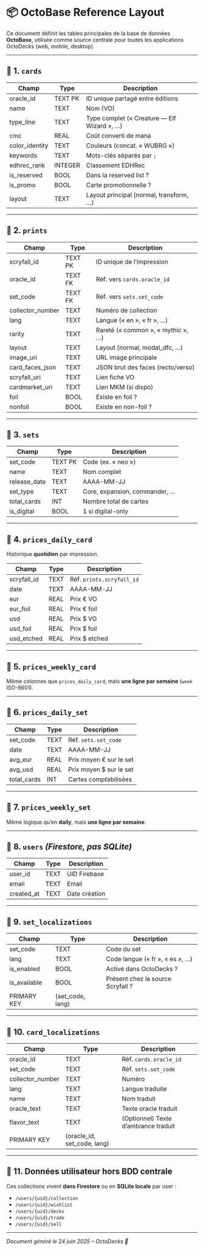 # 📦 OctoBase Reference Layout

Ce document définit les tables principales de la base de données **OctoBase**, utilisée comme source centrale pour toutes les applications OctoDecks (web, mobile, desktop).

---

## 📁 1. `cards`

| Champ            | Type    | Description                                   |
|------------------|---------|-----------------------------------------------|
| oracle_id        | TEXT PK | ID unique partagé entre éditions             |
| name             | TEXT    | Nom (VO)                                      |
| type_line        | TEXT    | Type complet (« Creature — Elf Wizard », …)   |
| cmc              | REAL    | Coût converti de mana                         |
| color_identity   | TEXT    | Couleurs (concat. « WUBRG »)                 |
| keywords         | TEXT    | Mots-clés séparés par `;`                     |
| edhrec_rank      | INTEGER | Classement EDHRec                             |
| is_reserved      | BOOL    | Dans la reserved list ?                       |
| is_promo         | BOOL    | Carte promotionnelle ?                        |
| layout           | TEXT    | Layout principal (normal, transform, …)       |

---

## 📁 2. `prints`

| Champ             | Type    | Description                                   |
|-------------------|---------|-----------------------------------------------|
| scryfall_id       | TEXT PK | ID unique de l’impression                     |
| oracle_id         | TEXT FK | Réf. vers `cards.oracle_id`                  |
| set_code          | TEXT FK | Réf. vers `sets.set_code`                    |
| collector_number  | TEXT    | Numéro de collection                          |
| lang              | TEXT    | Langue (« en », « fr », …)                    |
| rarity            | TEXT    | Rareté (« common », « mythic », …)            |
| layout            | TEXT    | Layout (normal, modal_dfc, …)                 |
| image_uri         | TEXT    | URL image principale                          |
| card_faces_json   | TEXT    | JSON brut des faces (recto/verso)             |
| scryfall_uri      | TEXT    | Lien fiche VO                                 |
| cardmarket_uri    | TEXT    | Lien MKM (si dispo)                           |
| foil              | BOOL    | Existe en foil ?                              |
| nonfoil           | BOOL    | Existe en non-foil ?                          |

---

## 📁 3. `sets`

| Champ        | Type   | Description                        |
|--------------|--------|------------------------------------|
| set_code     | TEXT PK| Code (ex. « neo »)                 |
| name         | TEXT   | Nom complet                        |
| release_date | TEXT   | AAAA-MM-JJ                         |
| set_type     | TEXT   | Core, expansion, commander, …      |
| total_cards  | INT    | Nombre total de cartes             |
| is_digital   | BOOL   | 1 si digital-only                  |

---

## 📁 4. `prices_daily_card`

Historique **quotidien** par impression.

| Champ       | Type | Description                        |
|-------------|------|------------------------------------|
| scryfall_id | TEXT | Réf. `prints.scryfall_id`          |
| date        | TEXT | AAAA-MM-JJ                         |
| eur         | REAL | Prix € VO                          |
| eur_foil    | REAL | Prix € foil                        |
| usd         | REAL | Prix $ VO                          |
| usd_foil    | REAL | Prix $ foil                        |
| usd_etched  | REAL | Prix $ etched                      |

---

## 📁 5. `prices_weekly_card`

Même colonnes que `prices_daily_card`, mais **une ligne par semaine** (`week` ISO-8601).

---

## 📁 6. `prices_daily_set`

| Champ       | Type | Description                    |
|-------------|------|--------------------------------|
| set_code    | TEXT | Réf. `sets.set_code`           |
| date        | TEXT | AAAA-MM-JJ                     |
| avg_eur     | REAL | Prix moyen € sur le set        |
| avg_usd     | REAL | Prix moyen $ sur le set        |
| total_cards | INT  | Cartes comptabilisées          |

---

## 📁 7. `prices_weekly_set`

Même logique qu’en **daily**, mais **une ligne par semaine**.

---

## 📁 8. `users` *(Firestore, pas SQLite)*

| Champ      | Type  | Description                    |
|------------|-------|--------------------------------|
| user_id    | TEXT  | UID Firebase                   |
| email      | TEXT  | Email                          |
| created_at | TEXT  | Date création                  |

---

## 📁 9. `set_localizations`

| Champ        | Type  | Description                                  |
|--------------|-------|----------------------------------------------|
| set_code     | TEXT  | Code du set                                  |
| lang         | TEXT  | Code langue (« fr », « es », …)              |
| is_enabled   | BOOL  | Activé dans OctoDecks ?                      |
| is_available | BOOL  | Présent chez la source Scryfall ?            |
| PRIMARY KEY  | (set_code, lang) |

---

## 📁 10. `card_localizations`

| Champ             | Type | Description                             |
|-------------------|------|-----------------------------------------|
| oracle_id         | TEXT | Réf. `cards.oracle_id`                  |
| set_code          | TEXT | Réf. `sets.set_code`                    |
| collector_number  | TEXT | Numéro                                  |
| lang              | TEXT | Langue traduite                         |
| name              | TEXT | Nom traduit                             |
| oracle_text       | TEXT | Texte oracle traduit                    |
| flavor_text       | TEXT | (Optionnel) Texte d’ambiance traduit    |
| PRIMARY KEY       | (oracle_id, set_code, lang) |

---

## 📁 11. Données utilisateur hors BDD centrale

Ces collections vivent **dans Firestore** ou en **SQLite locale** par user :

- `/users/{uid}/collection`
- `/users/{uid}/wishlist`
- `/users/{uid}/decks`
- `/users/{uid}/trade`
- `/users/{uid}/sell`

---

*Document généré le 24 juin 2025 – OctoDecks 🐙*
